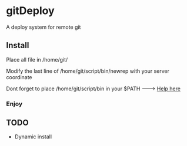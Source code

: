 # gitDeploy
A deploy system for remote git
## Install
Place all file in /home/git/

Modify the last line of /home/git/script/bin/newrep with your server coordinate

Dont forget to place /home/git/script/bin in your $PATH ---> [Help here](https://unix.stackexchange.com/a/26059)

### Enjoy

## TODO
* Dynamic install

